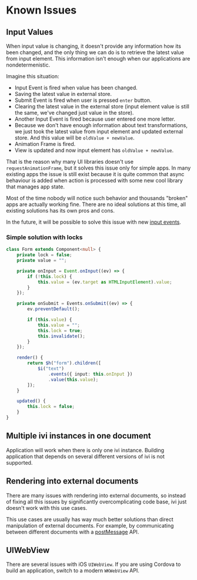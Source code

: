 # Known Issues

## Input Values

When input value is changing, it doesn't provide any information how its been changed, and the only thing we can do is
to retrieve the latest value from input element. This information isn't enough when our applications are
nondetermenistic.

Imagine this situation:

- Input Event is fired when value has been changed.
- Saving the latest value in external store.
- Submit Event is fired when user is pressed `enter` button.
- Clearing the latest value in the external store (input element value is still the same, we've changed just value in
 the store).
- Another Input Event is fired because user entered one more letter.
- Because we don't have enough information about text transformations, we just took the latest value from input element
and updated external store. And this value will be `oldValue + newValue`.
- Animation Frame is fired.
- View is updated and now input element has `oldValue + newValue`.

That is the reason why many UI libraries doesn't use `requestAnimationFrame`, but it solves this issue only for simple
apps. In many existing apps the issue is still exist because it is quite common that async behaviour is added when
action is processed with some new cool library that manages app state.

Most of the time nobody will notice such behavior and thousands "broken" apps are actually working fine. There are no
ideal solutions at this time, all existing solutions has its own pros and cons.

In the future, it will be possible to solve this issue with new [input events](https://w3c.github.io/input-events/).

### Simple solution with locks

```ts
class Form extends Component<null> {
    private lock = false;
    private value = "";

    private onInput = Event.onInput((ev) => {
        if (!this.lock) {
            this.value = (ev.target as HTMLInputElement).value;
        }
    });

    private onSubmit = Events.onSubmit((ev) => {
        ev.preventDefault();

        if (this.value) {
            this.value = "";
            this.lock = true;
            this.invalidate();
        }
    });

    render() {
        return $h("form").children([
            $i("text")
                .events({ input: this.onInput })
                .value(this.value);
        ]);
    }

    updated() {
        this.lock = false;
    }
}
```

## Multiple ivi instances in one document

Application will work when there is only one ivi instance. Building application that depends on several different
versions of ivi is not supported.

## Rendering into external documents

There are many issues with rendering into external documents, so instead of fixing all this issues by significantly
overcomplicating code base, ivi just doesn't work with this use cases.

This use cases are usually has way much better solutions than direct manipulation of external documents. For example,
by communicating between different documents with a
[postMessage](https://developer.mozilla.org/en-US/docs/Web/API/Window/postMessage) API.

## UIWebView

There are several issues with iOS `UIWebView`. If you are using Cordova to build an application, switch to a modern
`WKWebView` API.
